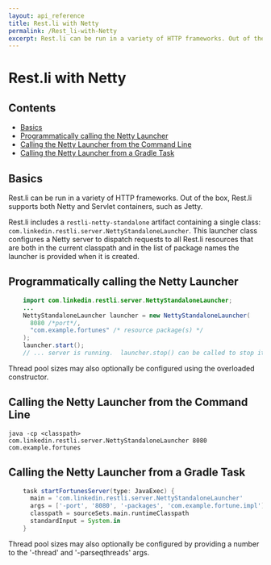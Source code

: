 ```yaml
---
layout: api_reference
title: Rest.li with Netty
permalink: /Rest_li-with-Netty
excerpt: Rest.li can be run in a variety of HTTP frameworks. Out of the box, Rest.li supports both Netty and Servlet containers, such as Jetty.
---
```


# Rest.li with Netty

## Contents

  - [Basics](#basics)
  - [Programmatically calling the Netty Launcher](#programmatically-calling-the-netty-launcher)
  - [Calling the Netty Launcher from the Command Line](#calling-the-netty-launcher-from-the-command-line)
  - [Calling the Netty Launcher from a Gradle Task](#calling-the-netty-launcher-from-a-gradle-task)

## Basics

Rest.li can be run in a variety of HTTP frameworks. Out of the box, Rest.li supports both Netty and Servlet containers, such as Jetty.

Rest.li includes a `restli-netty-standalone` artifact containing a single class: `com.linkedin.restli.server.NettyStandaloneLauncher`.  This launcher class configures a Netty server to dispatch requests to all Rest.li resources that are both in the current classpath and in the list of package names the launcher is provided when it is created.

## Programmatically calling the Netty Launcher

```java
    import com.linkedin.restli.server.NettyStandaloneLauncher;
    ...
    NettyStandaloneLauncher launcher = new NettyStandaloneLauncher(
      8080 /*port*/,
      "com.example.fortunes" /* resource package(s) */
    );
    launcher.start();
    // ... server is running.  launcher.stop() can be called to stop it.
```

Thread pool sizes may also optionally be configured using the overloaded constructor.

## Calling the Netty Launcher from the Command Line

    java -cp <classpath> com.linkedin.restli.server.NettyStandaloneLauncher 8080 com.example.fortunes

## Calling the Netty Launcher from a Gradle Task

```groovy
    task startFortunesServer(type: JavaExec) {
      main = 'com.linkedin.restli.server.NettyStandaloneLauncher'
      args = ['-port', '8080', '-packages', 'com.example.fortune.impl']
      classpath = sourceSets.main.runtimeClasspath
      standardInput = System.in
    }
```

Thread pool sizes may also optionally be configured by providing a number to the '-thread' and '-parseqthreads' args.